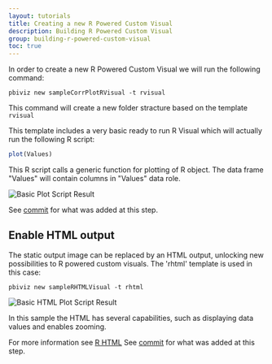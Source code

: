 ```yaml
---
layout: tutorials
title: Creating a new R Powered Custom Visual
description: Building R Powered Custom Visual
group: building-r-powered-custom-visual
toc: true
---
```


In order to create a new R Powered Custom Visual we will run the following command:

```
pbiviz new sampleCorrPlotRVisual -t rvisual
```

This command will create a new folder stracture based on the template `rvisual`

This template includes a very basic ready to run R Visual which will actually run the following R script:

```r
plot(Values)
```

This R script calls a generic function for plotting of R object. The data frame "Values" will contain columns in "Values" data role.

![Basic Plot Script Result](../images/BasicPlot.png)

See [commit](https://github.com/Microsoft/PowerBI-visuals-sampleCorrPlotRVisual/commit/e7d31301bfa0ba9419e67383a9f27ae340e79fee) for what was added at this step.

## Enable HTML output
The static output image can be replaced by an HTML output, unlocking new possibilities to R powered custom visuals.
The 'rhtml' template is used in this case:

```
pbiviz new sampleRHTMLVisual -t rhtml
```
![Basic HTML Plot Script Result](../images/BasicHTMLPlot.png)

In this sample the HTML has several capabilities, such as displaying data values and enables zooming.

For more information see [R HTML](CreateRHTML.md)
See [commit](https://github.com/Microsoft/PowerBI-visuals-tools/commit/3e03b7595c69929716772e4f58f192d08e103619) for what was added at this step.